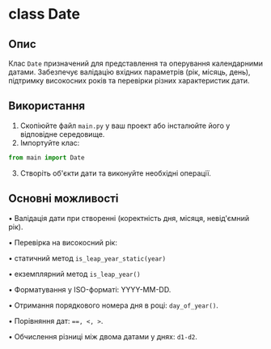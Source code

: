 # class Date
## Опис
Клас `Date` призначений для представлення та оперування календарними датами. 
Забезпечує валідацію вхідних параметрів (рік, місяць, день), підтримку високосних років та перевірки різних характеристик дати.

## Використання
1. Скопіюйте файл `main.py` у ваш проект або інсталюйте його у відповідне середовище.
2. Імпортуйте клас:
```python
from main import Date
```
3. Створіть об'єкти дати та виконуйте необхідні операції.
   
## Основні можливості

• Валідація дати при створенні (коректність дня, місяця, невід'ємний рік).

• Перевірка на високосний рік:

  • статичний метод ``` is_leap_year_static(year) ```

  • екземплярний метод ```is_leap_year() ```

• Форматування у ISO-форматі: YYYY-MM-DD.

• Отримання порядкового номера дня в році: ```day_of_year()```.

• Порівняння дат: ```==, <, >```.

• Обчислення різниці між двома датами у днях: ```d1-d2```.

